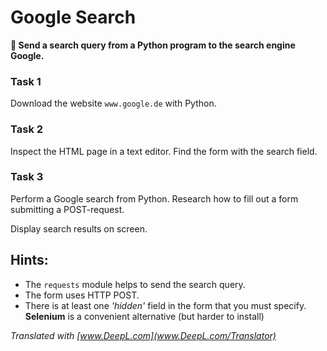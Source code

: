 
# Google Search

**🎯 Send a search query from a Python program to the search engine Google.**

### Task 1

Download the website `www.google.de` with Python.

### Task 2

Inspect the HTML page in a text editor.
Find the form with the search field.

### Task 3

Perform a Google search from Python. Research how to fill out a form submitting a POST-request.

Display search results on screen.


## Hints:

* The `requests` module helps to send the search query.
* The form uses HTTP POST.
* There is at least one *'hidden'* field in the form that you must specify.
**Selenium** is a convenient alternative (but harder to install)

*Translated with [www.DeepL.com](www.DeepL.com/Translator)*

